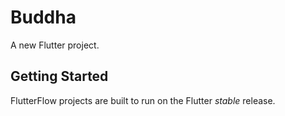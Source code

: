 # Buddha

A new Flutter project.

## Getting Started

FlutterFlow projects are built to run on the Flutter _stable_ release.
